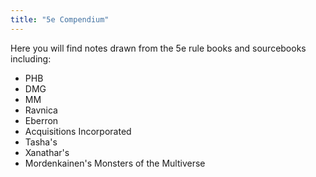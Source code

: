 ```yaml
---
title: "5e Compendium"
---
```



Here you will find notes drawn from the 5e rule books and sourcebooks including:

- PHB 
- DMG 
- MM 
- Ravnica 
- Eberron 
- Acquisitions Incorporated 
- Tasha's 
- Xanathar's 
- Mordenkainen's Monsters of the Multiverse 